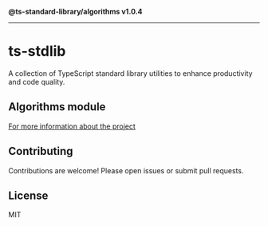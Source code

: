 **@ts-standard-library/algorithms v1.0.4**

***

# ts-stdlib

A collection of TypeScript standard library utilities to enhance productivity and code quality.

## Algorithms module

[For more information about the project](https://github.com/gabaudette/ts-stdlib/)

## Contributing

Contributions are welcome! Please open issues or submit pull requests.

## License

MIT
